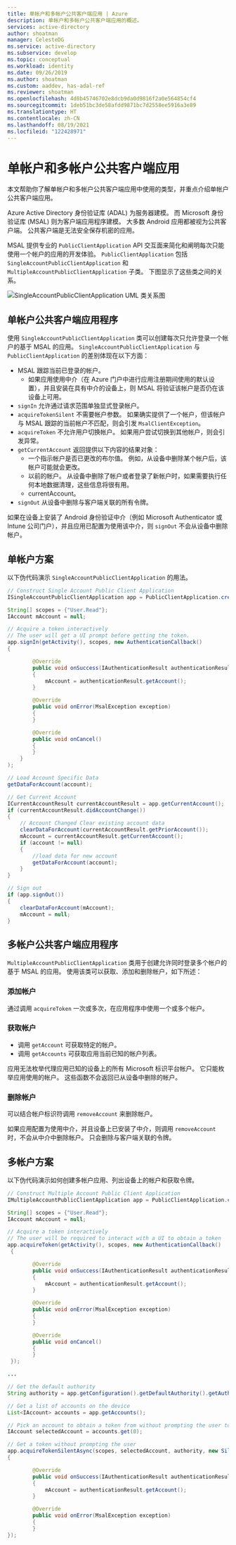 ```yaml
---
title: 单帐户和多帐户公共客户端应用 | Azure
description: 单帐户和多帐户公共客户端应用的概述。
services: active-directory
author: shoatman
manager: CelesteDG
ms.service: active-directory
ms.subservice: develop
ms.topic: conceptual
ms.workload: identity
ms.date: 09/26/2019
ms.author: shoatman
ms.custom: aaddev, has-adal-ref
ms.reviewer: shoatman
ms.openlocfilehash: 4d8b45746702e8dcb9da0d9816f2a0e564854cf4
ms.sourcegitcommit: 1deb51bc3de58afdd9871bc7d2558ee5916a3e89
ms.translationtype: HT
ms.contentlocale: zh-CN
ms.lasthandoff: 08/19/2021
ms.locfileid: "122428971"
---
```

# <a name="single-and-multiple-account-public-client-apps"></a>单帐户和多帐户公共客户端应用

本文帮助你了解单帐户和多帐户公共客户端应用中使用的类型，并重点介绍单帐户公共客户端应用。 

Azure Active Directory 身份验证库 (ADAL) 为服务器建模。  而 Microsoft 身份验证库 (MSAL) 则为客户端应用程序建模。  大多数 Android 应用都被视为公共客户端。 公共客户端是无法安全保存机密的应用。  

MSAL 提供专业的 `PublicClientApplication` API 交互面来简化和阐明每次只能使用一个帐户的应用的开发体验。 `PublicClientApplication` 包括 `SingleAccountPublicClientApplication` 和 `MultipleAccountPublicClientApplication` 子类。  下图显示了这些类之间的关系。

![SingleAccountPublicClientApplication UML 类关系图](./media/single-multi-account/single-and-multiple-account.png)

## <a name="single-account-public-client-application"></a>单帐户公共客户端应用程序

使用 `SingleAccountPublicClientApplication` 类可以创建每次只允许登录一个帐户的基于 MSAL 的应用。 `SingleAccountPublicClientApplication` 与 `PublicClientApplication` 的差别体现在以下方面：

- MSAL 跟踪当前已登录的帐户。
  - 如果应用使用中介（在 Azure 门户中进行应用注册期间使用的默认设置），并且安装在具有中介的设备上，则 MSAL 将验证该帐户是否仍在该设备上可用。
- `signIn` 允许通过请求范围单独显式登录帐户。
- `acquireTokenSilent` 不需要帐户参数。  如果确实提供了一个帐户，但该帐户与 MSAL 跟踪的当前帐户不匹配，则会引发 `MsalClientException`。
- `acquireToken` 不允许用户切换帐户。 如果用户尝试切换到其他帐户，则会引发异常。
- `getCurrentAccount` 返回提供以下内容的结果对象：
  - 一个指示帐户是否已更改的布尔值。 例如，从设备中删除某个帐户后，该帐户可能就会更改。
  - 以前的帐户。 从设备中删除了帐户或者登录了新帐户时，如果需要执行任何本地数据清理，这些信息将很有用。
  - currentAccount。
- `signOut` 从设备中删除与客户端关联的所有令牌。  

如果在设备上安装了 Android 身份验证中介（例如 Microsoft Authenticator 或 Intune 公司门户），并且应用已配置为使用该中介，则 `signOut` 不会从设备中删除帐户。

## <a name="single-account-scenario"></a>单帐户方案

以下伪代码演示 `SingleAccountPublicClientApplication` 的用法。

```java
// Construct Single Account Public Client Application
ISingleAccountPublicClientApplication app = PublicClientApplication.createSingleAccountPublicClientApplication(getApplicationContext(), R.raw.msal_config);

String[] scopes = {"User.Read"};
IAccount mAccount = null;

// Acquire a token interactively
// The user will get a UI prompt before getting the token.
app.signIn(getActivity(), scopes, new AuthenticationCallback()
{

        @Override
        public void onSuccess(IAuthenticationResult authenticationResult) 
        {
            mAccount = authenticationResult.getAccount();
        }

        @Override
        public void onError(MsalException exception)
        {
        }

        @Override
        public void onCancel()
        {
        }
    }
);

// Load Account Specific Data
getDataForAccount(account);

// Get Current Account
ICurrentAccountResult currentAccountResult = app.getCurrentAccount();
if (currentAccountResult.didAccountChange())
{
    // Account Changed Clear existing account data
    clearDataForAccount(currentAccountResult.getPriorAccount());
    mAccount = currentAccountResult.getCurrentAccount();
    if (account != null)
    {
        //load data for new account
        getDataForAccount(account);
    }
}

// Sign out
if (app.signOut())
{
    clearDataForAccount(mAccount);
    mAccount = null;
}
```

## <a name="multiple-account-public-client-application"></a>多帐户公共客户端应用程序

`MultipleAccountPublicClientApplication` 类用于创建允许同时登录多个帐户的基于 MSAL 的应用。 使用该类可以获取、添加和删除帐户，如下所述：

### <a name="add-an-account"></a>添加帐户

通过调用 `acquireToken` 一次或多次，在应用程序中使用一个或多个帐户。  

### <a name="get-accounts"></a>获取帐户

- 调用 `getAccount` 可获取特定的帐户。
- 调用 `getAccounts` 可获取应用当前已知的帐户列表。

应用无法枚举代理应用已知的设备上的所有 Microsoft 标识平台帐户。 它只能枚举应用使用的帐户。  这些函数不会返回已从设备中删除的帐户。

### <a name="remove-an-account"></a>删除帐户

可以结合帐户标识符调用 `removeAccount` 来删除帐户。

如果应用配置为使用中介，并且设备上已安装了中介，则调用 `removeAccount` 时，不会从中介中删除帐户。  只会删除与客户端关联的令牌。

## <a name="multiple-account-scenario"></a>多帐户方案

以下伪代码演示如何创建多帐户应用、列出设备上的帐户和获取令牌。

```java
// Construct Multiple Account Public Client Application
IMultipleAccountPublicClientApplication app = PublicClientApplication.createMultipleAccountPublicClientApplication(getApplicationContext(), R.raw.msal_config);

String[] scopes = {"User.Read"};
IAccount mAccount = null;

// Acquire a token interactively
// The user will be required to interact with a UI to obtain a token
app.acquireToken(getActivity(), scopes, new AuthenticationCallback()
 {

        @Override
        public void onSuccess(IAuthenticationResult authenticationResult) 
        {
            mAccount = authenticationResult.getAccount();
        }

        @Override
        public void onError(MsalException exception)
        {
        }

        @Override
        public void onCancel()
        {
        }
 });

...

// Get the default authority
String authority = app.getConfiguration().getDefaultAuthority().getAuthorityURL().toString();

// Get a list of accounts on the device
List<IAccount> accounts = app.getAccounts();

// Pick an account to obtain a token from without prompting the user to sign in
IAccount selectedAccount = accounts.get(0);

// Get a token without prompting the user
app.acquireTokenSilentAsync(scopes, selectedAccount, authority, new SilentAuthenticationCallback()
{

        @Override
        public void onSuccess(IAuthenticationResult authenticationResult) 
        {
            mAccount = authenticationResult.getAccount();
        }

        @Override
        public void onError(MsalException exception)
        {
        }
});
```

